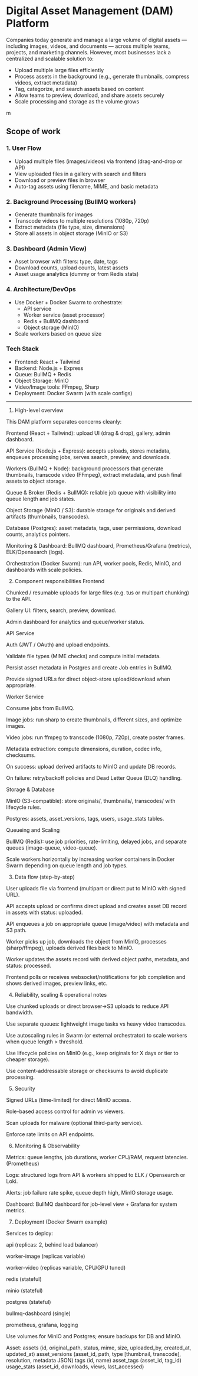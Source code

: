 







# **Digital Asset Management (DAM) Platform**

Companies today generate and manage a large volume of digital assets — including images, videos, and documents — across multiple teams, projects, and marketing channels. However, most businesses lack a centralized and scalable solution to:

- Upload multiple large files efficiently
- Process assets in the background (e.g., generate thumbnails, compress videos, extract metadata)
- Tag, categorize, and search assets based on content
- Allow teams to preview, download, and share assets securely
- Scale processing and storage as the volume grows

m

## Scope of work

### **1. User Flow**

- Upload multiple files (images/videos) via frontend (drag-and-drop or API)
- View uploaded files in a gallery with search and filters
- Download or preview files in browser
- Auto-tag assets using filename, MIME, and basic metadata

### **2. Background Processing (BullMQ workers)**

- Generate thumbnails for images
- Transcode videos to multiple resolutions (1080p, 720p)
- Extract metadata (file type, size, dimensions)
- Store all assets in object storage (MinIO or S3)

### **3. Dashboard (Admin View)**

- Asset browser with filters: type, date, tags
- Download counts, upload counts, latest assets
- Asset usage analytics (dummy or from Redis stats)

### **4. Architecture/DevOps**

- Use Docker + Docker Swarm to orchestrate:
    - API service
    - Worker service (asset processor)
    - Redis + BullMQ dashboard
    - Object storage (MinIO)
- Scale workers based on queue size

### **Tech Stack**

- Frontend: React + Tailwind
- Backend: Node.js + Express
- Queue: BullMQ + Redis
- Object Storage: MinIO
- Video/Image tools: FFmpeg, Sharp
- Deployment: Docker Swarm (with scale configs)
----------------------------------------------------------------------------------
1. High-level overview

This DAM platform separates concerns cleanly:

Frontend (React + Tailwind): upload UI (drag & drop), gallery, admin dashboard.

API Service (Node.js + Express): accepts uploads, stores metadata, enqueues processing jobs, serves search, preview, and downloads.

Workers (BullMQ + Node): background processors that generate thumbnails, transcode video (FFmpeg), extract metadata, and push final assets to object storage.

Queue & Broker (Redis + BullMQ): reliable job queue with visibility into queue length and job states.

Object Storage (MinIO / S3): durable storage for originals and derived artifacts (thumbnails, transcodes).

Database (Postgres): asset metadata, tags, user permissions, download counts, analytics pointers.

Monitoring & Dashboard: BullMQ dashboard, Prometheus/Grafana (metrics), ELK/Opensearch (logs).

Orchestration (Docker Swarm): run API, worker pools, Redis, MinIO, and dashboards with scale policies.

2. Component responsibilities
Frontend

Chunked / resumable uploads for large files (e.g. tus or multipart chunking) to the API.

Gallery UI: filters, search, preview, download.

Admin dashboard for analytics and queue/worker status.

API Service

Auth (JWT / OAuth) and upload endpoints.

Validate file types (MIME checks) and compute initial metadata.

Persist asset metadata in Postgres and create Job entries in BullMQ.

Provide signed URLs for direct object-store upload/download when appropriate.

Worker Service

Consume jobs from BullMQ.

Image jobs: run sharp to create thumbnails, different sizes, and optimize images.

Video jobs: run ffmpeg to transcode (1080p, 720p), create poster frames.

Metadata extraction: compute dimensions, duration, codec info, checksums.

On success: upload derived artifacts to MinIO and update DB records.

On failure: retry/backoff policies and Dead Letter Queue (DLQ) handling.

Storage & Database

MinIO (S3-compatible): store originals/, thumbnails/, transcodes/ with lifecycle rules.

Postgres: assets, asset_versions, tags, users, usage_stats tables.

Queueing and Scaling

BullMQ (Redis): use job priorities, rate-limiting, delayed jobs, and separate queues (image-queue, video-queue).

Scale workers horizontally by increasing worker containers in Docker Swarm depending on queue length and job types.

3. Data flow (step-by-step)

User uploads file via frontend (multipart or direct put to MinIO with signed URL).

API accepts upload or confirms direct upload and creates asset DB record in assets with status: uploaded.

API enqueues a job on appropriate queue (image/video) with metadata and S3 path.

Worker picks up job, downloads the object from MinIO, processes (sharp/ffmpeg), uploads derived files back to MinIO.

Worker updates the assets record with derived object paths, metadata, and status: processed.

Frontend polls or receives websocket/notifications for job completion and shows derived images, preview links, etc.

4. Reliability, scaling & operational notes

Use chunked uploads or direct browser->S3 uploads to reduce API bandwidth.

Use separate queues: lightweight image tasks vs heavy video transcodes.

Use autoscaling rules in Swarm (or external orchestrator) to scale workers when queue length > threshold.

Use lifecycle policies on MinIO (e.g., keep originals for X days or tier to cheaper storage).

Use content-addressable storage or checksums to avoid duplicate processing.

5. Security

Signed URLs (time-limited) for direct MinIO access.

Role-based access control for admin vs viewers.

Scan uploads for malware (optional third-party service).

Enforce rate limits on API endpoints.

6. Monitoring & Observability

Metrics: queue lengths, job durations, worker CPU/RAM, request latencies. (Prometheus)

Logs: structured logs from API & workers shipped to ELK / Opensearch or Loki.

Alerts: job failure rate spike, queue depth high, MinIO storage usage.

Dashboard: BullMQ dashboard for job-level view + Grafana for system metrics.

7. Deployment (Docker Swarm example)

Services to deploy:

api (replicas: 2, behind load balancer)

worker-image (replicas variable)

worker-video (replicas variable, CPU/GPU tuned)

redis (stateful)

minio (stateful)

postgres (stateful)

bullmq-dashboard (single)

prometheus, grafana, logging

Use volumes for MinIO and Postgres; ensure backups for DB and MinIO.



Asset:
    assets (id, original_path, status, mime, size, uploaded_by, created_at, updated_at)
    asset_versions (asset_id, path, type [thumbnail, transcode], resolution, metadata JSON)
    tags (id, name)
    asset_tags (asset_id, tag_id)
    usage_stats (asset_id, downloads, views, last_accessed)